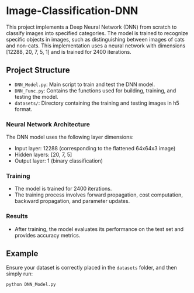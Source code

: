 # Image-Classification-DNN

This project implements a Deep Neural Network (DNN) from scratch to classify images into specified categories. The model is trained to recognize specific objects in images, such as distinguishing between images of cats and non-cats. This implementation uses a neural network with dimensions [12288, 20, 7, 5, 1] and is trained for 2400 iterations.

## Project Structure

- `DNN_Model.py`: Main script to train and test the DNN model.
- `DNN_Func.py`: Contains the functions used for building, training, and testing the model.
- `datasets/`: Directory containing the training and testing images in h5 format.


### Neural Network Architecture

The DNN model uses the following layer dimensions:
- Input layer: 12288 (corresponding to the flattened 64x64x3 image)
- Hidden layers: [20, 7, 5]
- Output layer: 1 (binary classification)

### Training

- The model is trained for 2400 iterations.
- The training process involves forward propagation, cost computation, backward propagation, and parameter updates.

### Results

- After training, the model evaluates its performance on the test set and provides accuracy metrics.

## Example

Ensure your dataset is correctly placed in the `datasets` folder, and then simply run:

```bash
python DNN_Model.py
